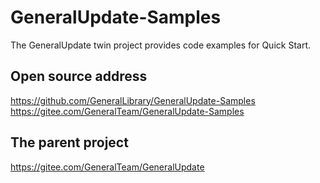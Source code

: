 # GeneralUpdate-Samples

The GeneralUpdate twin project provides code examples for Quick Start.



## Open source address

https://github.com/GeneralLibrary/GeneralUpdate-Samples
https://gitee.com/GeneralTeam/GeneralUpdate-Samples



## The parent project

https://gitee.com/GeneralTeam/GeneralUpdate
